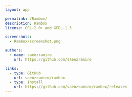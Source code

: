 ```yaml
---
layout: app

permalink: /Rambox/
description: Rambox
license: GPL-2.0+ and GFDL-1.3

screenshots:
  - Rambox/screenshot.png

authors:
  - name: saenzramiro
    url: https://github.com/saenzramiro

links:
  - type: GitHub
    url: saenzramiro/rambox
  - type: Install
    url: https://github.com/saenzramiro/rambox/releases
---
```

